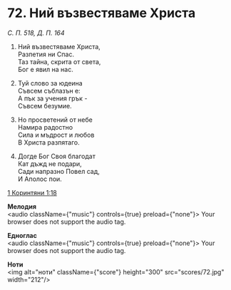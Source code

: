 # 72. Ний възвестяваме Христа

_С. П. 518, Д. П. 164_

1. Ний възвестяваме Христа,  
Разпетия ни Спас.  
Таз тайна, скрита от света,  
Бог е явил на нас.  

2. Туй слово за юдеина  
Съвсем съблазън е:  
А пък за учения грък -  
Съвсем безумие.  

3. Но просветений от небе  
Намира радостно  
Сила и мъдрост и любов  
В Христа разпятаго.  

4. Догде Бог Своя благодат  
Кат дъжд не подари,  
Сади напразно Повел сад,  
И Аполос пои.

[1 Коринтяни 1:18](http://biblia.bg/index.php?k=53&g=1&s=18)

**Мелодия**  
<audio className={"music"} controls={true} preload={"none"}>
    <source src="mp3/72.mp3" type="audio/mpeg"/>
    Your browser does not support the audio tag.
</audio>

**Едноглас**  
<audio className={"music"} controls={true} preload={"none"}>
    <source src="transp/72.mp3" type="audio/mpeg"/>
    Your browser does not support the audio tag.
</audio>

**Ноти**  
<img alt="ноти" className={"score"} height="300" src="scores/72.jpg" width="212"/>
